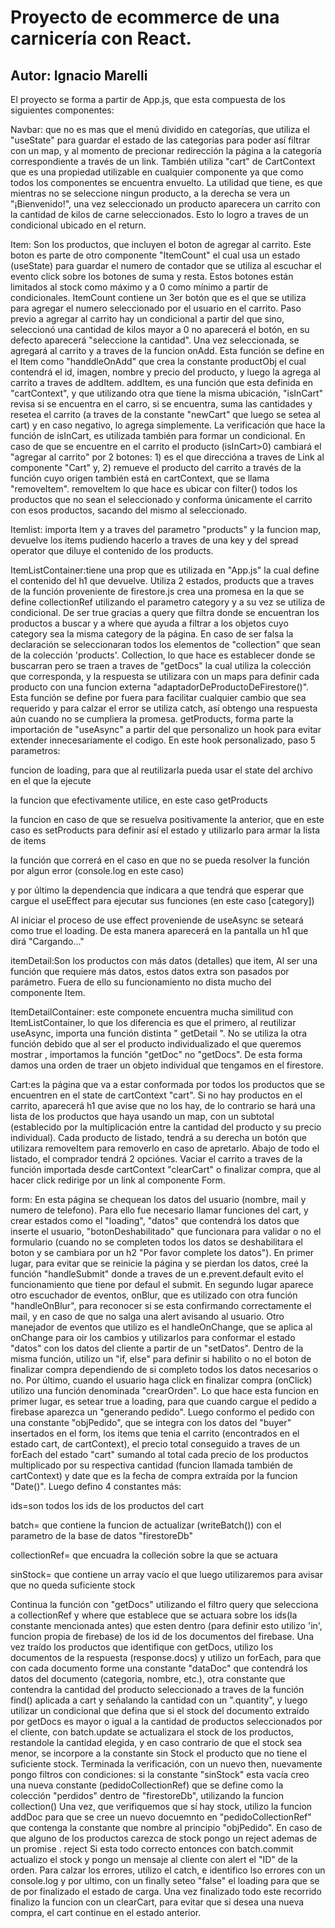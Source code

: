Proyecto de ecommerce de una carnicería con React.
==================================================

Autor: Ignacio Marelli
----------------------

El proyecto se forma a partir de App.js, que esta compuesta de los
siguientes componentes:

Navbar: que no es mas que el menú dividido en categorías, que utiliza el
\"useState\" para guardar el estado de las categorías para poder así
filtrar con un map, y al momento de precionar redirección la página a la
categoría correspondiente a través de un link. También utiliza \"cart\"
de CartContext que es una propiedad utilizable en cualquier componente
ya que como todos los componentes se encuentra envuelto. La utilidad que
tiene, es que mientras no se seleccione ningun producto, a la derecha se
vera un \"¡Bienvenido!\", una vez seleccionado un producto aparecera un
carrito con la cantidad de kilos de carne seleccionados. Esto lo logro a
traves de un condicional ubicado en el return.

Item: Son los productos, que incluyen el boton de agregar al carrito.
Este boton es parte de otro componente \"ItemCount\" el cual usa un
estado (useState) para guardar el numero de contador que se utiliza al
escuchar el evento click sobre los botones de suma y resta. Estos
botones están limitados al stock como máximo y a 0 como mínimo a partir
de condicionales. ItemCount contiene un 3er botón que es el que se
utiliza para agregar el numero seleccionado por el usuario en el
carrito. Paso previo a agregar al carrito hay un condicional a partir
del que sino, seleccionó una cantidad de kilos mayor a 0 no aparecerá el
botón, en su defecto aparecerá \"seleccione la cantidad\". Una vez
seleccionada, se agregará al carrito y a traves de la funcion onAdd.
Esta función se define en el Item como \"handdleOnAdd\" que crea la
constante productObj el cual contendrá el id, imagen, nombre y precio
del producto, y luego la agrega al carrito a traves de addItem. addItem,
es una función que esta definida en \"cartContext\", y que utilizando
otra que tiene la misma ubicación, \"isInCart\" revisa si se encuentra
en el carro, si se encuentra, suma las cantidades y resetea el carrito
(a traves de la constante \"newCart\" que luego se setea al cart) y en
caso negativo, lo agrega simplemente. La verificación que hace la
función de isInCart, es utilizada también para formar un condicional. En
caso de que se encuentre en el carrito el producto (isInCart\>0)
cambiará el \"agregar al carrito\" por 2 botones: 1) es el que
direccióna a traves de Link al componente \"Cart\" y, 2) remueve el
producto del carrito a través de la función cuyo origen también está en
cartContext, que se llama \"removeItem\". removeItem lo que hace es
ubicar con filter() todos los productos que no sean el seleccionado y
conforma únicamente el carrito con esos productos, sacando del mismo al
seleccionado.

Itemlist: importa Item y a traves del parametro \"products\" y la
funcion map, devuelve los items pudiendo hacerlo a traves de una key y
del spread operator que diluye el contenido de los products.

ItemListContainer:tiene una prop que es utilizada en \"App.js\" la cual
define el contenido del h1 que devuelve. Utiliza 2 estados, products que
a traves de la función proveniente de firestore.js crea una promesa en
la que se define collectionRef utilizando el parametro category y a su
vez se utiliza de condicional. De ser true gracias a query que filtra
donde se encuentran los productos a buscar y a where que ayuda a filtrar
a los objetos cuyo category sea la misma category de la página. En caso
de ser falsa la declaración se seleccionaran todos los elementos de
\"collection\" que sean de la colección \'products\'. Collection, lo que
hace es establecer donde se buscarran pero se traen a traves de
\"getDocs\" la cual utiliza la colección que corresponda, y la respuesta
se utilizara con un maps para definir cada producto con una funcion
externa \"adaptadorDeProductoDeFirestore()\". Esta función se define por
fuera para facilitar cualquier cambio que sea requerido y para calzar el
error se utiliza catch, así obtengo una respuesta aún cuando no se
cumpliera la promesa. getProducts, forma parte la importación de
\"useAsync\" a partir del que personalizo un hook para evitar extender
innecesariamente el codigo. En este hook personalizado, paso 5
parametros:

funcion de loading, para que al reutilizarla pueda usar el state del
archivo en el que la ejecute

la funcion que efectivamente utilice, en este caso getProducts

la funcion en caso de que se resuelva positivamente la anterior, que en
este caso es setProducts para definir así el estado y utilizarlo para
armar la lista de items

la función que correrá en el caso en que no se pueda resolver la función
por algun error (console.log en este caso)

y por último la dependencia que indicara a que tendrá que esperar que
cargue el useEffect para ejecutar sus funciones (en este caso
\[category\])

Al iniciar el proceso de use effect proveniende de useAsync se seteará
como true el loading. De esta manera aparecerá en la pantalla un h1 que
dirá \"Cargando\...\"

itemDetail:Son los productos con más datos (detalles) que item, Al ser
una función que requiere más datos, estos datos extra son pasados por
parámetro. Fuera de ello su funcionamiento no dista mucho del componente
Item.

ItemDetailContainer: este componete encuentra mucha similitud con
ItemListContainer, lo que los diferencia es que el primero, al
reutilizar useAsync, importa una función distinta \" getDetail \". No se
utiliza la otra función debido que al ser el producto individualizado el
que queremos mostrar , importamos la función \"getDoc\" no \"getDocs\".
De esta forma damos una orden de traer un objeto individual que tengamos
en el firestore.

Cart:es la página que va a estar conformada por todos los productos que
se encuentren en el state de cartContext \"cart\". Si no hay productos
en el carrito, aparecerá h1 que avise que no los hay, de lo contrario se
hará una lista de los productos que haya usando un map, con un subtotal
(establecido por la multiplicación entre la cantidad del producto y su
precio individual). Cada producto de listado, tendrá a su derecha un
botón que utilizara removeItem para removerlo en caso de apretarlo.
Abajo de todo el listado, el comprador tendrá 2 opciónes. Vaciar el
carrito a traves de la función importada desde cartContext \"clearCart\"
o finalizar compra, que al hacer click redirige por un link al
componente Form.

form: En esta página se chequean los datos del usuario (nombre, mail y
numero de telefono). Para ello fue necesario llamar funciones del cart,
y crear estados como el \"loading\", \"datos\" que contendrá los datos
que inserte el usuario, \"botonDeshabilitado\" que funcionara para
validar o no el formulario (cuando no se completen todos los datos se
deshabilitara el boton y se cambiara por un h2 \"Por favor complete los
datos\"). En primer lugar, para evitar que se reinicie la página y se
pierdan los datos, creé la función \"handleSubmit\" donde a traves de un
e.prevent.default evito el funcionamiento que tiene por defaul el
submit. En segundo lugar aparece otro escuchador de eventos, onBlur, que
es utilizado con otra función \"handleOnBlur\", para reconocer si se
esta confirmando correctamente el mail, y en caso de que no salga una
alert avisando al usuario. Otro manejador de eventos que utilizo es el
handleOnChange, que se aplica al onChange para oir los cambios y
utilizarlos para conformar el estado \"datos\" con los datos del cliente
a partir de un \"setDatos\". Dentro de la misma función, utilizo un
\"if, else\" para definir si habilito o no el boton de finalizar compra
dependiendo de si completo todos los datos necesarios o no. Por último,
cuando el usuario haga click en finalizar compra (onClick) utilizo una
función denominada \"crearOrden\". Lo que hace esta funcion en primer
lugar, es setear true a loading, para que cuando cargue el pedido a
firebase aparezca un \"generando pedido\". Luego conformo el pedido con
una constante \"objPedido\", que se integra con los datos del \"buyer\"
insertados en el form, los items que tenia el carrito (encontrados en el
estado cart, de cartContext), el precio total conseguido a traves de un
forEach del estado \"cart\" sumando al total cada precio de los
productos multiplicado por su respectiva cantidad (funcion llamada
también de cartContext) y date que es la fecha de compra extraída por la
funcion \"Date()\". Luego defino 4 constantes más:

ids=son todos los ids de los productos del cart

batch= que contiene la funcion de actualizar (writeBatch()) con el
parametro de la base de datos \"firestoreDb\"

collectionRef= que encuadra la colleción sobre la que se actuara

sinStock= que contiene un array vacío el que luego utilizaremos para
avisar que no queda suficiente stock

Continua la función con \"getDocs\" utilizando el filtro query que
selecciona a collectionRef y where que establece que se actuara sobre
los ids(la constante mencionada antes) que esten dentro (para definir
esto utilizo \'in\', funcion propia de firebase) de los id de los
documentos del firebase. Una vez traído los productos que identifique
con getDocs, utilizo los documentos de la respuesta (response.docs) y
utilizo un forEach, para que con cada documento forme una constante
\"dataDoc\" que contendrá los datos del documento (categoria, nombre,
etc.), otra constante que contendra la cantidad del producto
seleccionado a traves de la función find() aplicada a cart y señalando
la cantidad con un \".quantity\", y luego utilizar un condicional que
defina que si el stock del documento extraído por getDocs es mayor o
igual a la cantidad de productos seleccionados por el cliente, con
batch.update se actualizara el stock de los productos, restandole la
cantidad elegida, y en caso contrario de que el stock sea menor, se
incorpore a la constante sin Stock el producto que no tiene el
suficiente stock. Terminada la verificación, con un nuevo then,
nuevamente pongo filtros con condiciones: si la constante \"sinStock\"
esta vacía creo una nueva constante (pedidoCollectionRef) que se define
como la colección \"perdidos\" dentro de \"firestoreDb\", utilizando la
funcion collection() Una vez, que verifiquemos que sí hay stock, utilizo
la funcion addDoc para que se cree un nuevo docuemnto en
\"pedidoCollectionRef\" que contenga la constante que nombre al
principio \"objPedido\". En caso de que alguno de los productos carezca
de stock pongo un reject ademas de un promise . reject Si esta todo
correcto entonces con batch.commit actualizo el stock y pongo un mensaje
al cliente con alert el \"ID\" de la orden. Para calzar los errores,
utilizo el catch, e identifico lso errores con un console.log y por
ultimo, con un finally seteo \"false\" el loading para que se de por
finalizado el estado de carga. Una vez finalizado todo este recorrido
finalizo la funcion con un clearCart, para evitar que si desea una nueva
compra, el cart continue en el estado anterior.
